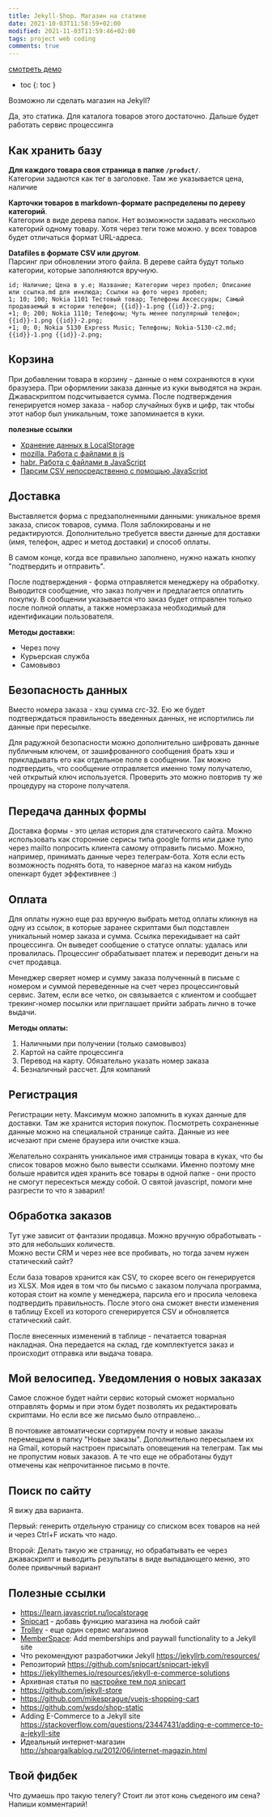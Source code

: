 ```yaml
---
title: Jekyll-Shop. Магазин на статике
date: 2021-10-03T11:58:59+02:00
modified: 2021-11-03T11:59:46+02:00
tags: project web coding
comments: true
---
```


[смотреть демо](/shop/index.md)

- toc
{: toc }

Возможно ли сделать магазин на Jekyll?

Да, это статика. Для каталога товаров этого достаточно. Дальше будет работать сервис процессинга

## Как хранить базу
**Для каждого товара своя страница в папке ```/product/```**.  
Категории задаются как тег в заголовке. Там же указывается цена, наличие

**Карточки товаров в markdown-формате распределены по дереву категорий**.  
Категории в виде дерева папок. Нет возможности задавать несколько категорий одному товару. Хотя через теги тоже можно. у всех товаров будет отличаться формат URL-адреса.

**Datafiles в формате CSV или другом**.  
Парсинг при обновлении этого файла. В дереве сайта будут только категории, которые заполняются вручную.  
```
id; Наличие; Цена в у.е; Название; Категории через пробел; Описание или ссылка.md для инклюда; Ссылки на фото через пробел; 
1; 10; 100; Nokia 1101 Тестовый товар; Телефоны Аксессуары; Самый продаваемый в истории телефон; {{id}}-1.png {{id}}-2.png;
+1; 0; 200; Nokia 1110; Телефоны; Чуть менее популярный телефон; {{id}}-1.png {{id}}-2.png;
+1; 0; 0; Nokia 5130 Express Music; Телефоны; Nokia-5130-c2.md; {{id}}-1.png {{id}}-2.png;
```


## Корзина
При добавлении товара в корзину - данные о нем сохраняются в куки бразузера. При оформлении заказа данные из куки выводятся на экран. Джаваскриптом подсчитывается сумма. После подтверждения генерируется номер заказа - набор случайных букв и цифр, так чтобы этот набор был уникальным, тоже запоминается в куки.

**полезные ссылки**
- [Хранение данных в LocalStorage](https://learn.javascript.ru/localstorage)
- [mozilla. Работа с файлами в js](https://developer.mozilla.org/ru/docs/Learn/Getting_started_with_the_web/Dealing_with_files)
- [habr. Работа с файлами в JavaScript](https://habr.com/ru/post/511742/)
- [Парсим CSV непосредственно с помощью JavaScript](https://ruseller.com/lessons.php?rub=32&id=2070)

## Доставка
Выставляется форма с предзаполненными данными: уникальное время заказа, список товаров, сумма. Поля заблокированы и не редактируются.
Дополнительно требуется ввести данные для доставки (имя, телефон, адрес и метод доставки) и способ оплаты.  

В самом конце, когда все правильно заполнено, нужно нажать кнопку "подтвердить и отправить".

После подтверждения - форма отправляется менеджеру на обработку. Выводится сообщение, что заказ получен и предлагается оплатить покупку. В сообщении указывается что заказ будет отправлен только после полной оплаты, а также номерзаказа необходимый для идентификации пользователя.

**Методы доставки:**
- Через почу
- Курьерская служба
- Самовывоз

## Безопасность данных
Вместо номера заказа - хэш сумма crc-32. Ею же будет подтверждаться правильность введенных данных, не испортились ли данные при пересылке. 

Для радужной безопасности можно дополнительно шифровать данные публичным ключем, от зашифрованного сообщения брать хэш и прикладывать его как отдельное поле в сообщении. Так можно подтвердить, что сообщение отправляется именно тому получателю, чей открытый ключ используется. Проверить это можно повторив ту же процедуру на стороне получателя.

## Передача данных формы
Доставка формы - это целая история для статического сайта. Можно использовать как сторонние серисы типа google forms или даже тупо через mailto попросить клиента самому отправить письмо. Можно, например, принимать данные через телеграм-бота. Хотя если есть возможность поднять бота, то наверное магаз на каком нибудь опенкарт будет эффективнее :)

## Оплата
Для оплаты нужно еще раз вручную выбрать метод оплаты кликнув на одну из ссылок, в которые заранее скриптами был подставлен уникальный номер заказа и сумма. Ссылка перекидывает на сайт процессинга. Он выведет сообщение о статусе оплаты: удалась или провалилась. Процессинг обрабатывает платеж и переводит деньги на счет продавца.  

Менеджер сверяет номер и сумму заказа полученный в письме с номером и суммой переведенные на счет через процессинговый сервис.
Затем, если все четко, он связывается с клиентом и сообщает трекинг-номер посылки или приглашает прийти забрать лично в точке выдачи.

**Методы оплаты:**
1. Наличными при получении (только самовывоз)
2. Картой на сайте процессинга
3. Перевод на карту. Обязательно указать номер заказа
4. Безналичный рассчет. Для компаний

## Регистрация
Регистрации нету. Максимум можно запомнить в куках данные для доставки. Там же хранится история покупок. Посмотреть сохраненные данные можно на специальной странице сайта. Данные из нее исчезают при смене браузера или очистке кэша.

Желательно сохранять уникальное имя страницы товара в куках, что бы список товаров можно было вывести ссылками. Именно поэтому мне больше нравится идея хранить все товары в одной папке - они просто не смогут пересекться между собой. О святой javascript, помоги мне разгрести то что я заварил!

## Обработка заказов
Тут уже зависит от фантазии продавца. Можно вручную обработывать - это для небольших количеств.  
Можно вести CRM и через нее все пробивать, но тогда зачем нужен статический сайт?

Если база товаров хранится как CSV, то скорее всего он генерируется из XLSX. Моя идея в том что бы письмо с заказом получала программа, которая стоит на компе у менеджера, парсила его и просила человека подтвердить правильность. После этого она сможет внести изменения в таблицу Excell из которого сгенерируется CSV и обновляется статический сайт.

После внесенных изменений в таблице - печатается товарная накладная. Она передается на склад, где комплектуется заказ и происходит отправка или выдача товара.

## Мой велосипед. Уведомления о новых заказах
Самое сложное будет найти сервис который сможет нормально отправлять формы и при этом будет позволять их редактировать скриптами. Но если все же письмо было отправлено...

В почтовике автоматически сортируем почту и новые заказы перемещаем в папку "Новые заказы". Дополнительно пересылаем их на Gmail, который настроен присылать оповещения на телеграм. Так мы не пропустим новых заказов. А те что еще не обработаны будут отмечены как непрочитанное письмо в почте.





## Поиск по сайту
Я вижу два варианта. 

Первый: генерить отдельную страницу со списком всех товаров на ней и через Ctrl+F искать что надо. 

Второй: Делать такую же страницу, но обрабатывать ее через джаваскрипт и выводить результаты в виде выпадающего меню, это более привычный вариант

## Полезные ссылки

- <https://learn.javascript.ru/localstorage>
- [Snipcart](https://snipcart.com/) - добавь функцию магазина на любой сайт
- [Trolley](https://trolley.link/) - еще один сервис магазинов
- [MemberSpace](https://www.memberspace.com/integrations/jekyll-membership/): Add memberships and paywall functionality to a Jekyll site
- Что рекомендуют разработчики Jekyll <https://jekyllrb.com/resources/>
- Репозиторий <https://github.com/snipcart/snipcart-jekyll>
- <https://jekyllthemes.io/resources/jekyll-e-commerce-solutions>
- Архивная статья по [настройке тем под snipcart](https://webcache.googleusercontent.com/search?q=cache:sNuAm3t-6QYJ:https://snipcart.com/blog/jekyll-ecommerce-tutorial+&cd=1&hl=ru&ct=clnk&gl=ua)
- <https://github.com/jekyll-store>
- <https://github.com/mikesprague/vuejs-shopping-cart>
- <https://github.com/wsdo/shop-static>
- Adding E-Commerce to a Jekyll site <https://stackoverflow.com/questions/23447431/adding-e-commerce-to-a-jekyll-site>
- Идеальный интернет-магазин <http://shpargalkablog.ru/2012/06/internet-magazin.html>

## Твой фидбек
Что думаешь про такую телегу? Стоит ли этот конь съеденого им сена? Напиши комментарий!
